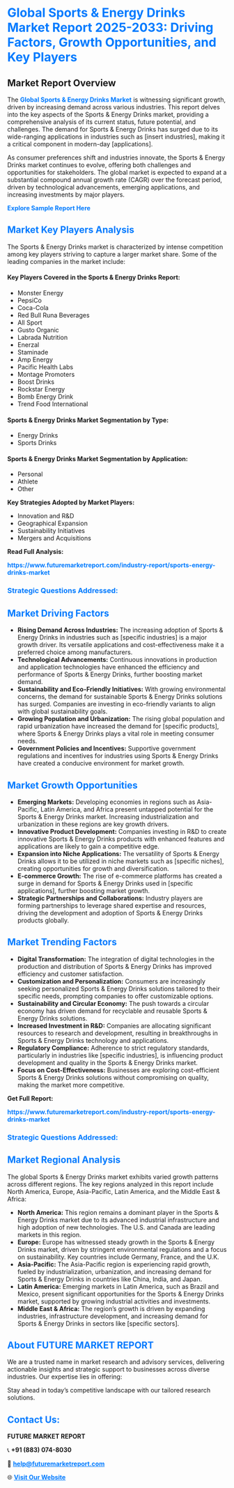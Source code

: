 <h1 style="color: #007BFF;">Global Sports & Energy Drinks Market Report 2025-2033: Driving Factors, Growth Opportunities, and Key Players</h1>

<section id="overview">
<h2>Market Report Overview</h2>
<p>The <a href="https://www.futuremarketreport.com/industry-report/sports-energy-drinks-market" style="color: #007BFF; text-decoration: none;"><strong>Global Sports & Energy Drinks Market</strong></a> is witnessing significant growth, driven by increasing demand across various industries. This report delves into the key aspects of the Sports & Energy Drinks market, providing a comprehensive analysis of its current status, future potential, and challenges. The demand for Sports & Energy Drinks has surged due to its wide-ranging applications in industries such as [insert industries], making it a critical component in modern-day [applications].</p>
<p>As consumer preferences shift and industries innovate, the Sports & Energy Drinks market continues to evolve, offering both challenges and opportunities for stakeholders. The global market is expected to expand at a substantial compound annual growth rate (CAGR) over the forecast period, driven by technological advancements, emerging applications, and increasing investments by major players.</p>
</section>

<section id="overview">
<p><a href="https://www.futuremarketreport.com/request-sample/reportId=101851" style="color: #007BFF; text-decoration: none;"><strong>Explore Sample Report Here</strong></a></p>
</section>

<section id="key-players">
<h2 style="color: #007BFF;">Market Key Players Analysis</h2>
<p>The Sports & Energy Drinks market is characterized by intense competition among key players striving to capture a larger market share. Some of the leading companies in the market include:</p>
<h4>Key Players Covered in the Sports & Energy Drinks Report:</h4>
<ul><li>Monster Energy</li><li>PepsiCo</li><li>Coca-Cola</li><li>Red Bull Runa Beverages</li><li>All Sport</li><li>Gusto Organic</li><li>Labrada Nutrition</li><li>Enerzal</li><li>Staminade</li><li>Amp Energy</li><li>Pacific Health Labs</li><li>Montage Promoters</li><li>Boost Drinks</li><li>Rockstar Energy</li><li>Bomb Energy Drink</li><li>Trend Food International</li></ul>
<h4>Sports & Energy Drinks Market Segmentation by Type:</h4>
<ul><li>Energy Drinks</li><li>Sports Drinks</li></ul>

<h4>Sports & Energy Drinks Market Segmentation by Application:</h4>
<ul><li>Personal</li><li>Athlete</li><li>Other</li></ul>
<p><strong>Key Strategies Adopted by Market Players:</strong></p>
<ul>
<li>Innovation and R&D</li>
<li>Geographical Expansion</li>
<li>Sustainability Initiatives</li>
<li>Mergers and Acquisitions</li>
</ul>
</section>

<section>
<p><strong>Read Full Analysis: </strong></p><a href="https://www.futuremarketreport.com/industry-report/sports-energy-drinks-market" style="color: #007BFF; text-decoration: none;"><strong>https://www.futuremarketreport.com/industry-report/sports-energy-drinks-market</strong></a>
<h3 style="color: #007BFF;">Strategic Questions Addressed:</h3>
</section>

<section id="driving-factors">
<h2 style="color: #007BFF;">Market Driving Factors</h2>
<ul>
<li><strong>Rising Demand Across Industries:</strong> The increasing adoption of Sports & Energy Drinks in industries such as [specific industries] is a major growth driver. Its versatile applications and cost-effectiveness make it a preferred choice among manufacturers.</li>
<li><strong>Technological Advancements:</strong> Continuous innovations in production and application technologies have enhanced the efficiency and performance of Sports & Energy Drinks, further boosting market demand.</li>
<li><strong>Sustainability and Eco-Friendly Initiatives:</strong> With growing environmental concerns, the demand for sustainable Sports & Energy Drinks solutions has surged. Companies are investing in eco-friendly variants to align with global sustainability goals.</li>
<li><strong>Growing Population and Urbanization:</strong> The rising global population and rapid urbanization have increased the demand for [specific products], where Sports & Energy Drinks plays a vital role in meeting consumer needs.</li>
<li><strong>Government Policies and Incentives:</strong> Supportive government regulations and incentives for industries using Sports & Energy Drinks have created a conducive environment for market growth.</li>
</ul>
</section>

<section id="growth-opportunities">
<h2 style="color: #007BFF;">Market Growth Opportunities</h2>
<ul>
<li><strong>Emerging Markets:</strong> Developing economies in regions such as Asia-Pacific, Latin America, and Africa present untapped potential for the Sports & Energy Drinks market. Increasing industrialization and urbanization in these regions are key growth drivers.</li>
<li><strong>Innovative Product Development:</strong> Companies investing in R&D to create innovative Sports & Energy Drinks products with enhanced features and applications are likely to gain a competitive edge.</li>
<li><strong>Expansion into Niche Applications:</strong> The versatility of Sports & Energy Drinks allows it to be utilized in niche markets such as [specific niches], creating opportunities for growth and diversification.</li>
<li><strong>E-commerce Growth:</strong> The rise of e-commerce platforms has created a surge in demand for Sports & Energy Drinks used in [specific applications], further boosting market growth.</li>
<li><strong>Strategic Partnerships and Collaborations:</strong> Industry players are forming partnerships to leverage shared expertise and resources, driving the development and adoption of Sports & Energy Drinks products globally.</li>
</ul>
</section>

<section id="trending-factors">
<h2 style="color: #007BFF;">Market Trending Factors</h2>
<ul>
<li><strong>Digital Transformation:</strong> The integration of digital technologies in the production and distribution of Sports & Energy Drinks has improved efficiency and customer satisfaction.</li>
<li><strong>Customization and Personalization:</strong> Consumers are increasingly seeking personalized Sports & Energy Drinks solutions tailored to their specific needs, prompting companies to offer customizable options.</li>
<li><strong>Sustainability and Circular Economy:</strong> The push towards a circular economy has driven demand for recyclable and reusable Sports & Energy Drinks solutions.</li>
<li><strong>Increased Investment in R&D:</strong> Companies are allocating significant resources to research and development, resulting in breakthroughs in Sports & Energy Drinks technology and applications.</li>
<li><strong>Regulatory Compliance:</strong> Adherence to strict regulatory standards, particularly in industries like [specific industries], is influencing product development and quality in the Sports & Energy Drinks market.</li>
<li><strong>Focus on Cost-Effectiveness:</strong> Businesses are exploring cost-efficient Sports & Energy Drinks solutions without compromising on quality, making the market more competitive.</li>
</ul>
</section>

<section>
<p><strong>Get Full Report: </strong></p><a href="https://www.futuremarketreport.com/industry-report/sports-energy-drinks-market" style="color: #007BFF; text-decoration: none;"><strong>https://www.futuremarketreport.com/industry-report/sports-energy-drinks-market</strong></a>
<h3 style="color: #007BFF;">Strategic Questions Addressed:</h3>
</section>


<section id="regional-analysis">
<h2 style="color: #007BFF;">Market Regional Analysis</h2>
<p>The global Sports & Energy Drinks market exhibits varied growth patterns across different regions. The key regions analyzed in this report include North America, Europe, Asia-Pacific, Latin America, and the Middle East & Africa:</p>
<ul>
<li><strong>North America:</strong> This region remains a dominant player in the Sports & Energy Drinks market due to its advanced industrial infrastructure and high adoption of new technologies. The U.S. and Canada are leading markets in this region.</li>
<li><strong>Europe:</strong> Europe has witnessed steady growth in the Sports & Energy Drinks market, driven by stringent environmental regulations and a focus on sustainability. Key countries include Germany, France, and the U.K.</li>
<li><strong>Asia-Pacific:</strong> The Asia-Pacific region is experiencing rapid growth, fueled by industrialization, urbanization, and increasing demand for Sports & Energy Drinks in countries like China, India, and Japan.</li>
<li><strong>Latin America:</strong> Emerging markets in Latin America, such as Brazil and Mexico, present significant opportunities for the Sports & Energy Drinks market, supported by growing industrial activities and investments.</li>
<li><strong>Middle East & Africa:</strong> The region’s growth is driven by expanding industries, infrastructure development, and increasing demand for Sports & Energy Drinks in sectors like [specific sectors].</li>
</ul>
</section>

<footer>
<h2 style="color: #007BFF;">About FUTURE MARKET REPORT</h2>
<p>We are a trusted name in market research and advisory services, delivering actionable insights and strategic support to businesses across diverse industries. Our expertise lies in offering:</p>

<p>Stay ahead in today’s competitive landscape with our tailored research solutions.</p>

<h2 style="color: #007BFF;">Contact Us:</h2>
<p><strong>FUTURE MARKET REPORT</strong></p>
<p>📞 <strong>+91 (883) 074-8030</strong></p>
<p>📧 <strong><a href="mailto:help@futuremarketreport.com" style="color: #007BFF;">help@futuremarketreport.com</a></strong></p>
<p>🌐 <strong><a href="https://www.futuremarketreport.com/" style="color: #007BFF;">Visit Our Website</a></strong></p>
</footer>